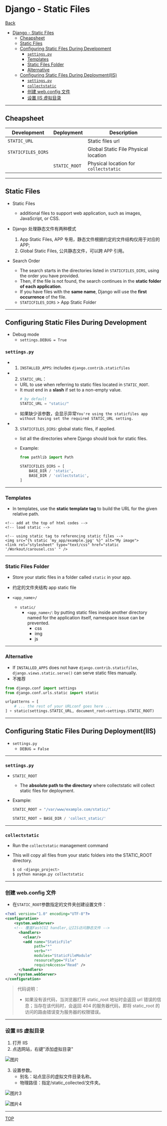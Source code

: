 # Django - Static Files

[Back](../index.md)

- [Django - Static Files](#django---static-files)
  - [Cheapsheet](#cheapsheet)
  - [Static Files](#static-files)
  - [Configuring Static Files During Development](#configuring-static-files-during-development)
    - [`settings.py`](#settingspy)
    - [Templates](#templates)
    - [Static Files Folder](#static-files-folder)
    - [Alternative](#alternative)
  - [Configuring Static Files During Deployment(IIS)](#configuring-static-files-during-deploymentiis)
    - [`settings.py`](#settingspy-1)
    - [`collectstatic`](#collectstatic)
    - [创建 web.config 文件](#创建-webconfig-文件)
    - [设置 IIS 虚拟目录](#设置-iis-虚拟目录)

---

## Cheapsheet

| Development        | Deployment    | Description                           |
| ------------------ | ------------- | ------------------------------------- |
| `STATIC_URL`       |               | Static files url                      |
| `STATICFILES_DIRS` |               | Global Static File Physical location  |
|                    | `STATIC_ROOT` | Physical location for `collectstatic` |

---

## Static Files

- Static Files

  - additional files to support web application, such as images, JavaScript, or CSS.

- Django 处理静态文件有两种模式

  1. App Static Files, APP 专用，静态文件根据约定的文件结构仅用于对应的 APP;
  2. Global Static Files, 公共静态文件，可以跨 APP 引用。

- Search Order
  - The search starts in the directories listed in `STATICFILES_DIRS`, using the order you have provided.
  - Then, if the file is not found, the search continues in the **static folder of each application**.
  - If you have files with the **same name**, Django will use the **first occurrence** of the file.
  - `STATICFILES_DIRS` > App Static Folder

---

## Configuring Static Files During Development

- Debug mode
  - `settings.DEBUG = True`

### `settings.py`

- 1. `INSTALLED_APPS`: includes `django.contrib.staticfiles`

- 2. `STATIC_URL`：

  - URL to use when referring to static files located in `STATIC_ROOT`.
  - It must end in a **slash** if set to a non-empty value.
    ```py
    # by default
    STATIC_URL = "static/"
    ```
  - 如果缺少该参数，会显示异常`You're using the staticfiles app without having set the required STATIC_URL setting.`

- 3. `STATICFILES_DIRS`: global static files, if applied.

  - list all the directories where Django should look for static files.
  - Example:

    ```python
    from pathlib import Path

    STATICFILES_DIRS = [
        BASE_DIR / 'static',
        BASE_DIR / 'collectstatic',
    ]
    ```

---

### Templates

- In templates, use the **static template tag** to build the URL for the given relative path.

```django
<!-- add at the top of html codes -->
<!-- load static -->

<!-- using static tag to referencing static files -->
<img src="{% static 'my_app/example.jpg' %}" alt="My image">
<link rel="stylesheet" type="text/css" href="static '/Workout/carousel.css' " />
```

---

### Static Files Folder

- Store your static files in a folder called `static` in your app.

- 约定的文件夹结构 app static file

- `<app_name>/`
  - `static/`
    - `<app_name>/`: by putting static files inside another directory named for the application itself, namespace issue can be prevented.
      - css
      - img
      - js

---

### Alternative

- If `INSTALLED_APPS` does not have `django.contrib.staticfiles`, `django.views.static.serve()` can serve static files manually.
- 不推荐

```python
from django.conf import settings
from django.conf.urls.static import static

urlpatterns = [
    # ... the rest of your URLconf goes here ...
] + static(settings.STATIC_URL, document_root=settings.STATIC_ROOT)
```

---

## Configuring Static Files During Deployment(IIS)

- `settings.py`
  - `DEBUG = False`

---

### `settings.py`

- `STATIC_ROOT`

  - The **absolute path to the directory** where collectstatic will collect static files for deployment.

- Example:

  ```py
  STATIC_ROOT = "/var/www/example.com/static/"

  STATIC_ROOT = BASE_DIR / 'collect_static/'
  ```

---

### `collectstatic`

- Run the `collectstatic` management command
- This will copy all files from your static folders into the STATIC_ROOT directory.

  ```sh
  $ cd <django_project>
  $ python manage.py collectstatic
  ```

---

### 创建 web.config 文件

- 在`STATIC_ROOT`参数指定的文件夹创建设置文件：

```xml
<?xml version="1.0" encoding="UTF-8"?>
<configuration>
    <system.webServer>
    <!-- 覆盖FastCGI handler,让IIS访问静态文件 -->
      <handlers>
        <clear/>
        <add name="StaticFile"
             path="*"
             verb="*"
             modules="StaticFileModule"
             resourceType="File"
             requireAccess="Read" />
      </handlers>
    </system.webServer>
</configuration>
```

> 代码说明：
>
> - 如果没有该代码，当浏览器打开 static_root 地址时会返回 url 错误的信息；当存在该代码时，会返回 404 的服务器代码，即将 static_root 的访问的路由错误变为服务器的权限错误。

---

### 设置 IIS 虚拟目录

1. 打开 IIS
2. 点选网站，右键"添加虚拟目录"

![图片](../pics/static/图片1.png)

3. 设置参数。
   - 别名：站点显示的虚拟文件目录名称。
   - 物理路径：指定\/static_collected\/文件夹。

![图片3](../pics/static/图片3.png)

![图片4](../pics/static/图片4.png)

---

[TOP](#django---static-files)
